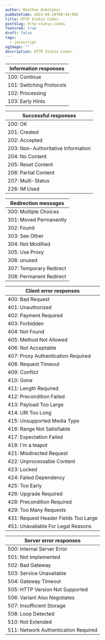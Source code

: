 ```yaml
---
author: Manthan Ankolekar
pubDatetime: 2023-04-29T08:44:00Z
title: HTTP Status Codes
postSlug: http-status-codes
featured: true
draft: false
tags:
  - javascript
ogImage: ""
description: HTTP Status Codes.
---
```


| Information responses    |
| ------------------------ |
| 100: Continue            |
| 101: Switching Protocols |
| 102: Processing          |
| 103: Early Hints         |

| Successful responses               |
| ---------------------------------- |
| 200: OK                            |
| 201: Created                       |
| 202: Accepted                      |
| 203: Non-Authoritative Information |
| 204: No Content                    |
| 205: Reset Content                 |
| 206: Partial Content               |
| 207: Multi-Status                  |
| 226: IM Used                       |

| Redirection messages    |
| ----------------------- |
| 300: Multiple Choices   |
| 301: Moved Permanently  |
| 302: Found              |
| 303: See Other          |
| 304: Not Modified       |
| 305: Use Proxy          |
| 306: unused             |
| 307: Temporary Redirect |
| 308: Permanent Redirect |

| Client error responses               |
| ------------------------------------ |
| 400: Bad Request                     |
| 401: Unauthorized                    |
| 402: Payment Required                |
| 403: Forbidden                       |
| 404: Not Found                       |
| 405: Method Not Allowed              |
| 406: Not Acceptable                  |
| 407: Proxy Authentication Required   |
| 408: Request Timeout                 |
| 409: Conflict                        |
| 410: Gone                            |
| 411: Length Required                 |
| 412: Precondition Failed             |
| 413: Payload Too Large               |
| 414: URI Too Long                    |
| 415: Unsupported Media Type          |
| 416: Range Not Satisfiable           |
| 417: Expectation Failed              |
| 418: I'm a teapot                    |
| 421: Misdirected Request             |
| 422: Unprocessable Content           |
| 423: Locked                          |
| 424: Failed Dependency               |
| 425: Too Early                       |
| 426: Upgrade Required                |
| 428: Precondition Required           |
| 429: Too Many Requests               |
| 431: Request Header Fields Too Large |
| 451: Unavailable For Legal Reasons   |

| Server error responses               |
| ------------------------------------ |
| 500: Internal Server Error           |
| 501: Not Implemented                 |
| 502: Bad Gateway                     |
| 503: Service Unavailable             |
| 504: Gateway Timeout                 |
| 505: HTTP Version Not Supported      |
| 506: Variant Also Negotiates         |
| 507: Insufficient Storage            |
| 508: Loop Detected                   |
| 510: Not Extended                    |
| 511: Network Authentication Required |
